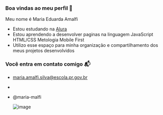 ### Boa vindas ao meu perfil 💙

Meu nome é Maria Eduarda Amalfi

- Estou estudando na [Alura](https://www.alura.com.br)
- Estou aprendendo a  desenvolver paginas  na linguagem JavaScript HTML/CSS Metologia Mobile First
- Utilizo esse espaço para minha organização e compartilhamento dos meus projetos desenvolvidos

 ### Você entra  em contato comigo 📬

- maria.amalfi.silva@escola.pr.gov.br
- 
- @maria-malfi


  ![image](https://github.com/maria-malfi/maria-malfi/assets/128652455/5871b624-fd07-47f1-b4b2-c065cdc91595)

